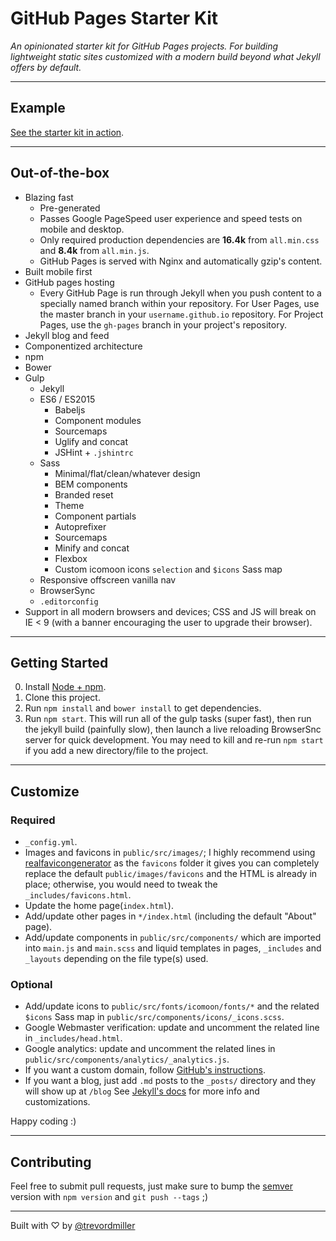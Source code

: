 # GitHub Pages Starter Kit

_An opinionated starter kit for GitHub Pages projects. For building lightweight static sites customized with a modern build beyond what Jekyll offers by default._

---

## Example

[See the starter kit in action](http://trevordmiller.github.io/github-pages-starter-kit).

---

## Out-of-the-box

- Blazing fast
	- Pre-generated
	- Passes Google PageSpeed user experience and speed tests on mobile and desktop.
	- Only required production dependencies are **16.4k** from `all.min.css` and **8.4k** from `all.min.js`.
	- GitHub Pages is served with Nginx and automatically gzip's content.
- Built mobile first
- GitHub pages hosting
	- Every GitHub Page is run through Jekyll when you push content to a specially named branch within your repository. For User Pages, use the master branch in your `username.github.io` repository. For Project Pages, use the `gh-pages` branch in your project's repository.
- Jekyll blog and feed
- Componentized architecture
- npm
- Bower
- Gulp
	- Jekyll
	- ES6 / ES2015
		- Babeljs
		- Component modules
		- Sourcemaps
		- Uglify and concat
		- JSHint + `.jshintrc`
	- Sass
		- Minimal/flat/clean/whatever design
		- BEM components
		- Branded reset
		- Theme
		- Component partials
		- Autoprefixer
		- Sourcemaps
		- Minify and concat
		- Flexbox
		- Custom icomoon icons `selection` and `$icons` Sass map
	- Responsive offscreen vanilla nav
	- BrowserSync
	- `.editorconfig`
- Support in all modern browsers and devices; CSS and JS will break on IE < 9 (with a banner encouraging the user to upgrade their browser).

---

## Getting Started

0. Install [Node + npm](https://nodejs.org/).
0. Clone this project.
0. Run `npm install` and `bower install` to get dependencies.
0. Run `npm start`. This will run all of the gulp tasks (super fast), then run the jekyll build (painfully slow), then launch a live reloading BrowserSnc server for quick development. You may need to kill and re-run `npm start` if you add a new directory/file to the project.

---

## Customize

### Required

- `_config.yml`.
- Images and favicons in `public/src/images/`; I highly recommend using [realfavicongenerator](http://realfavicongenerator.net/) as the `favicons` folder it gives you can completely replace the default `public/images/favicons` and the HTML is already in place; otherwise, you would need to tweak the `_includes/favicons.html`.
- Update the home page(`index.html`).
- Add/update other pages in `*/index.html` (including the default "About" page).
- Add/update components in `public/src/components/` which are imported into `main.js` and `main.scss` and liquid templates in pages, `_includes` and `_layouts` depending on the file type(s) used.

### Optional

- Add/update icons to `public/src/fonts/icomoon/fonts/*` and the related `$icons` Sass map in `public/src/components/icons/_icons.scss`.
- Google Webmaster verification: update and uncomment the related line in `_includes/head.html`. 
- Google analytics: update and uncomment the related lines in `public/src/components/analytics/_analytics.js`.
- If you want a custom domain, follow [GitHub's instructions](https://help.github.com/articles/setting-up-a-custom-domain-with-github-pages/).
- If you want a blog, just add `.md` posts to the `_posts/` directory and they will show up at `/blog` See [Jekyll's docs](http://jekyllrb.com/) for more info and customizations.

Happy coding :)

---

## Contributing

Feel free to submit pull requests, just make sure to bump the [semver](http://semver.org/) version with `npm version` and `git push --tags` ;)

---

Built with ♡ by [@trevordmiller](http://trevordmiller.com/)
